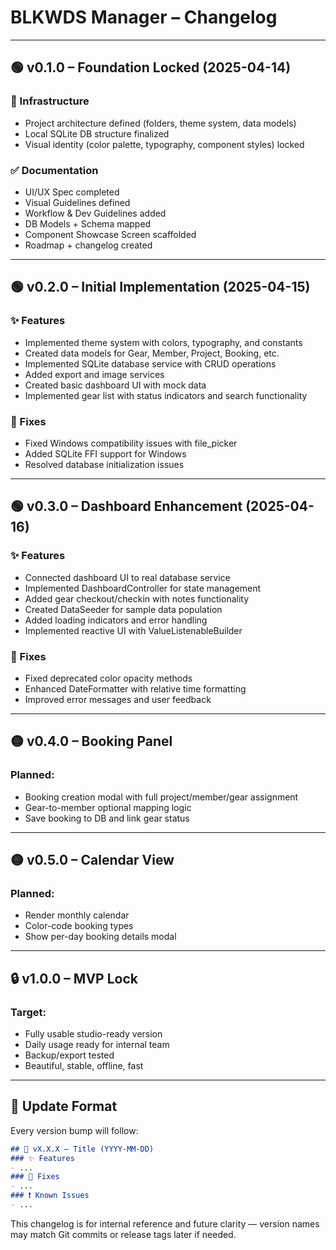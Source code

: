 # BLKWDS Manager – Changelog

---

## 🟢 v0.1.0 – Foundation Locked (2025-04-14)
### 🔧 Infrastructure
- Project architecture defined (folders, theme system, data models)
- Local SQLite DB structure finalized
- Visual identity (color palette, typography, component styles) locked

### ✅ Documentation
- UI/UX Spec completed
- Visual Guidelines defined
- Workflow & Dev Guidelines added
- DB Models + Schema mapped
- Component Showcase Screen scaffolded
- Roadmap + changelog created

---

## 🟢 v0.2.0 – Initial Implementation (2025-04-15)
### ✨ Features
- Implemented theme system with colors, typography, and constants
- Created data models for Gear, Member, Project, Booking, etc.
- Implemented SQLite database service with CRUD operations
- Added export and image services
- Created basic dashboard UI with mock data
- Implemented gear list with status indicators and search functionality

### 🐛 Fixes
- Fixed Windows compatibility issues with file_picker
- Added SQLite FFI support for Windows
- Resolved database initialization issues

---

## 🟢 v0.3.0 – Dashboard Enhancement (2025-04-16)
### ✨ Features
- Connected dashboard UI to real database service
- Implemented DashboardController for state management
- Added gear checkout/checkin with notes functionality
- Created DataSeeder for sample data population
- Added loading indicators and error handling
- Implemented reactive UI with ValueListenableBuilder

### 🐛 Fixes
- Fixed deprecated color opacity methods
- Enhanced DateFormatter with relative time formatting
- Improved error messages and user feedback

---

## 🟡 v0.4.0 – Booking Panel
### Planned:
- Booking creation modal with full project/member/gear assignment
- Gear-to-member optional mapping logic
- Save booking to DB and link gear status

---

## 🟡 v0.5.0 – Calendar View
### Planned:
- Render monthly calendar
- Color-code booking types
- Show per-day booking details modal

---

## 🔒 v1.0.0 – MVP Lock
### Target:
- Fully usable studio-ready version
- Daily usage ready for internal team
- Backup/export tested
- Beautiful, stable, offline, fast

---

## 🔄 Update Format
Every version bump will follow:
```markdown
## 🔵 vX.X.X – Title (YYYY-MM-DD)
### ✨ Features
- ...
### 🐛 Fixes
- ...
### ❗ Known Issues
- ...
```

This changelog is for internal reference and future clarity — version names may match Git commits or release tags later if needed.
